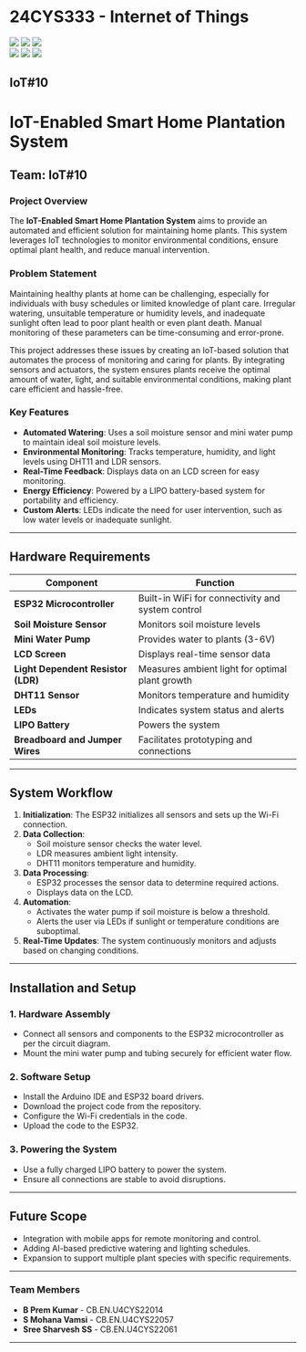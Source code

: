 # 24CYS333 - Internet of Things
![](https://img.shields.io/badge/Batch-22CYS-lightgreen) ![](https://img.shields.io/badge/UG-blue) ![](https://img.shields.io/badge/Subject-IoT-blue)
<br/>
![](https://img.shields.io/badge/Lecture-2-orange) ![](https://img.shields.io/badge/Practical-3-orange) ![](https://img.shields.io/badge/Credits-3-orange) <br/>

## IoT#10
# IoT-Enabled Smart Home Plantation System

## Team: IoT#10


### Project Overview
The **IoT-Enabled Smart Home Plantation System** aims to provide an automated and efficient solution for maintaining home plants. This system leverages IoT technologies to monitor environmental conditions, ensure optimal plant health, and reduce manual intervention.

### Problem Statement
Maintaining healthy plants at home can be challenging, especially for individuals with busy schedules or limited knowledge of plant care. Irregular watering, unsuitable temperature or humidity levels, and inadequate sunlight often lead to poor plant health or even plant death. Manual monitoring of these parameters can be time-consuming and error-prone.

This project addresses these issues by creating an IoT-based solution that automates the process of monitoring and caring for plants. By integrating sensors and actuators, the system ensures plants receive the optimal amount of water, light, and suitable environmental conditions, making plant care efficient and hassle-free.

### Key Features
- **Automated Watering**: Uses a soil moisture sensor and mini water pump to maintain ideal soil moisture levels.
- **Environmental Monitoring**: Tracks temperature, humidity, and light levels using DHT11 and LDR sensors.
- **Real-Time Feedback**: Displays data on an LCD screen for easy monitoring.
- **Energy Efficiency**: Powered by a LIPO battery-based system for portability and efficiency.
- **Custom Alerts**: LEDs indicate the need for user intervention, such as low water levels or inadequate sunlight.

---

## Hardware Requirements

| Component                | Function                                            |
|--------------------------|----------------------------------------------------|
| **ESP32 Microcontroller** | Built-in WiFi for connectivity and system control  |
| **Soil Moisture Sensor** | Monitors soil moisture levels                      |
| **Mini Water Pump**      | Provides water to plants (3-6V)                    |
| **LCD Screen**           | Displays real-time sensor data                     |
| **Light Dependent Resistor (LDR)** | Measures ambient light for optimal plant growth |
| **DHT11 Sensor**         | Monitors temperature and humidity                  |
| **LEDs**                 | Indicates system status and alerts                 |
| **LIPO Battery**         | Powers the system                                  |
| **Breadboard and Jumper Wires** | Facilitates prototyping and connections          |

---

## System Workflow
1. **Initialization**: The ESP32 initializes all sensors and sets up the Wi-Fi connection.
2. **Data Collection**: 
   - Soil moisture sensor checks the water level.
   - LDR measures ambient light intensity.
   - DHT11 monitors temperature and humidity.
3. **Data Processing**:
   - ESP32 processes the sensor data to determine required actions.
   - Displays data on the LCD.
4. **Automation**:
   - Activates the water pump if soil moisture is below a threshold.
   - Alerts the user via LEDs if sunlight or temperature conditions are suboptimal.
5. **Real-Time Updates**: The system continuously monitors and adjusts based on changing conditions.

---

## Installation and Setup
### 1. Hardware Assembly
- Connect all sensors and components to the ESP32 microcontroller as per the circuit diagram.
- Mount the mini water pump and tubing securely for efficient water flow.

### 2. Software Setup
- Install the Arduino IDE and ESP32 board drivers.
- Download the project code from the repository.
- Configure the Wi-Fi credentials in the code.
- Upload the code to the ESP32.

### 3. Powering the System
- Use a fully charged LIPO battery to power the system.
- Ensure all connections are stable to avoid disruptions.

---

## Future Scope
- Integration with mobile apps for remote monitoring and control.
- Adding AI-based predictive watering and lighting schedules.
- Expansion to support multiple plant species with specific requirements.

---

### Team Members
- **B Prem Kumar** - CB.EN.U4CYS22014
- **S Mohana Vamsi** - CB.EN.U4CYS22057
- **Sree Sharvesh SS** - CB.EN.U4CYS22061
---
